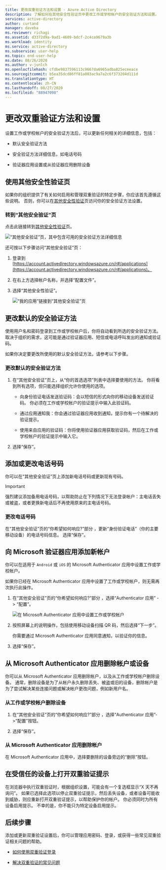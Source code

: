 ```yaml
---
title: 更改双重验证方法和设置 - Azure Active Directory
description: 了解如何在其他安全性验证页中更改工作或学校帐户的安全验证方法和设置。
services: active-directory
author: curtand
manager: daveba
ms.reviewer: richagi
ms.assetid: d3372d9a-9ad1-4609-bdcf-2c4ca9679a3b
ms.workload: identity
ms.service: active-directory
ms.subservice: user-help
ms.topic: end-user-help
ms.date: 08/26/2020
ms.author: v-junlch
ms.openlocfilehash: cfdbe9837596113c9667da6965adba825eceeace
ms.sourcegitcommit: b5ea35dcd86ff81a003ac9a7a2c6f373204d111d
ms.translationtype: HT
ms.contentlocale: zh-CN
ms.lasthandoff: 08/27/2020
ms.locfileid: "88947098"
---
```

# <a name="change-your-two-factor-verification-method-and-settings"></a>更改双重验证方法和设置

设置工作或学校帐户的安全验证方法后，可以更新任何相关的详细信息，包括：

- 默认安全验证方法

- 安全验证方法详细信息，如电话号码

- 验证器应用设置或从验证器应用删除设备

## <a name="using-the-additional-security-verification-page"></a>使用其他安全性验证页

如果你的组织提供了有关如何启用和管理双重验证的特定步骤，你应该首先遵循这些说明。 否则，你可以在[其他安全性验证](multi-factor-authentication-end-user-first-time.md)页访问你的安全验证方法设置。

### <a name="to-get-to-the-additional-security-verification-page"></a>转到“其他安全验证”页

点击此链接转到[其他安全性验证](https://account.activedirectory.windowsazure.cn/proofup.aspx?proofup=1)页。

![“其他安全验证”页，其中包含可用的安全验证方法详细信息](./media/multi-factor-authentication-end-user-manage-settings/mfa-security-verification-page.png)

还可按以下步骤访问“其他安全验证”页：

1. 登录到 [https://account.activedirectory.windowsazure.cn/r#/applications](https://account.activedirectory.windowsazure.cn/r#/applications)。

1. 在右上方选择帐户名称，并选择“配置文件”。

1. 选择“其他安全性验证”。  

    ![“我的应用”链接到“其他安全验证”页](./media/multi-factor-authentication-end-user-manage-settings/mfa-myapps-link.png)

## <a name="change-your-default-security-verification-method"></a>更改默认的安全验证方法

使用用户名和密码登录到工作或学校帐户后，你将自动看到所选的安全验证方法。 取决于组织的需求，这可能是通过验证器应用、短信或电话呼叫发出的通知或验证码。

如果你决定要更改所使用的默认安全验证方法，请参考以下步骤。

### <a name="to-change-your-default-security-verification-method"></a>更改默认的安全验证方法

1. 在“其他安全验证”页上，从“你的首选选项”列表中选择要使用的方法。 你将看到所有选项，但只能选择组织允许你使用的选项。

    - 向身份验证电话发送验证码：会以短信的形式向你的移动设备发送验证码。 你必须在工作或学校帐户的验证提示中输入此验证码。

    - 通过应用通知我：你会通过验证器应用收到通知，提示你有一个待解决的验证提示。
  
    - 使用来自应用的验证码：你将使用验证器应用获取验证码，然后在工作或学校帐户的验证提示中输入它。

2. 选择“保存”。

## <a name="add-or-change-your-phone-number"></a>添加或更改电话号码

你可以在“其他安全验证”页上添加新电话号码或更新现有号码。

>[!Important]
>强烈建议添加备用电话号码，以帮助防止在下列情况下无法登录帐户：主电话丢失或被盗，或者更换新电话后不再使用原来的主电话号码。

### <a name="to-change-your-phone-numbers"></a>更改电话号码

在“其他安全验证”页的“你希望如何响应?”部分 ，更新“身份验证电话”（你的主要移动设备）的电话号码信息。 选择“保存”。

## <a name="add-a-new-account-to-the-microsoft-authenticator-app"></a>向 Microsoft 验证器应用添加新帐户

你可以在适用于 `Android` 或 `iOS` 的 Microsoft Authenticator 应用中设置工作或学校帐户。

如果你已经在 Microsoft Authenticator 应用中设置了工作或学校帐户，则无需再次执行此操作。

1. 在“其他安全验证”页的“你希望如何响应?”部分 ，选择“Authenticator 应用” -> “配置”。

    ![在 Microsoft Authenticator 应用中设置工作或学校帐户](./media/multi-factor-authentication-end-user-manage-settings/mfa-security-verification-page-auth-app.png)

1. 按照屏幕上的说明操作，包括使用移动设备扫描 QR 码，然后选择“下一步”。

    你需要通过 Microsoft Authenticator 应用同意通知，以验证你的信息。

1. 选择“保存”。

## <a name="delete-your-account-or-device-from-the-microsoft-authenticator-app"></a>从 Microsoft Authenticator 应用删除帐户或设备

你可以从 Microsoft Authenticator 应用删除帐户，以及从工作或学校帐户删除设备。 通常，删除设备是为了从帐户永久删除丢失、被盗或旧的设备，删除帐户是为了尝试解决某些连接问题或解决帐户更改问题，例如新用户名。

### <a name="to-delete-your-device-from-your-work-or-school-account"></a>从工作或学校帐户删除设备

1. 在“其他安全验证”页的“你希望如何响应?”部分 ，选择“Authenticator 应用”->“配置”按钮。

1. 选择“保存”。

### <a name="to-delete-your-account-from-the-microsoft-authenticator-app"></a>从 Microsoft Authenticator 应用删除帐户

在 Microsoft Authenticator 应用中，选择要删除的设备旁边的“删除”按钮。

## <a name="turn-on-two-factor-verification-prompts-on-a-trusted-device"></a>在受信任的设备上打开双重验证提示

在浏览器中执行双重验证时，根据组织设置，可能会有一个复选框显示“X 天不再询问”。 如果已选择此选项以停止双重验证提示，然后丢失设备，或者设备可能收到威胁，则应重新打开双重验证提示，以帮助保护你的帐户。 你必须同时为所有设备启用提示。 不幸的是，你不能只为特定设备启用提示。

## <a name="next-steps"></a>后续步骤

添加或更新双重验证设置后，你可以管理应用密码、登录，或获得一些常见双重验证相关问题的帮助。

- [如何使用双重验证登录](multi-factor-authentication-end-user-signin.md)

- [解决双重验证的常见问题](multi-factor-authentication-end-user-troubleshoot.md)

